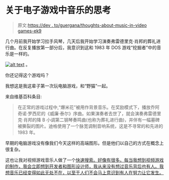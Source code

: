 # 关于电子游戏中音乐的思考

> 原文:[https://dev . to/guergana/thoughts-about-music-in-video games-ek9](https://dev.to/guergana/thoughts-about-music-in-videogames-ek9)

几个月前我开始学习拉手风琴，几天后我开始学习演奏弗雷德里克·肖邦的葬礼进行曲。在反复播放第一部分后，我意识到这和 1983 年 DOS 游戏“挖掘者”中的音乐是一样的。

[![alt text](../Images/43e562e76563649d7d0d5b5f370764e2.png "Digger Game")](https://res.cloudinary.com/practicaldev/image/fetch/s--gIY9BZ5y--/c_limit%2Cf_auto%2Cfl_progressive%2Cq_66%2Cw_880/http://msdosgames.com/wp-content/uploads/2015/11/digger-1983-dos-game.gif) 。

你还记得这个游戏吗？

我想这是我这辈子第一次玩电脑游戏，和“野猫”一起。

来自维基百科条目:

> 在正常的游戏过程中,“爆米花”被用作背景音乐。在奖励模式下，播放乔阿奇诺·罗西尼的《威廉·泰尔》序曲。如果演奏者去世了，就会演奏弗雷德里克·肖邦的降 B 小调第二钢琴奏鸣曲(也称为葬礼进行曲)，并伴有一幅墓碑被撕裂的图片。迪格使用了一个脉宽调制音响系统，这是不寻常的和先进的 1983 年。

早期的电脑游戏没有像我们今天这样的高端图形。但是他们以自己的方式在概念上很复杂。

这也让我对视频游戏音乐人做了一个[快速搜索。好像有很多。每当我想到视频游戏的制作，我会立即想到开发者和图形设计师，我从来没有想过音乐背后也有人。我想音乐已经变得如此无处不在，以至于人们不会马上意识到有人在努力让它发生。](https://en.wikipedia.org/wiki/List_of_video_game_musicians)